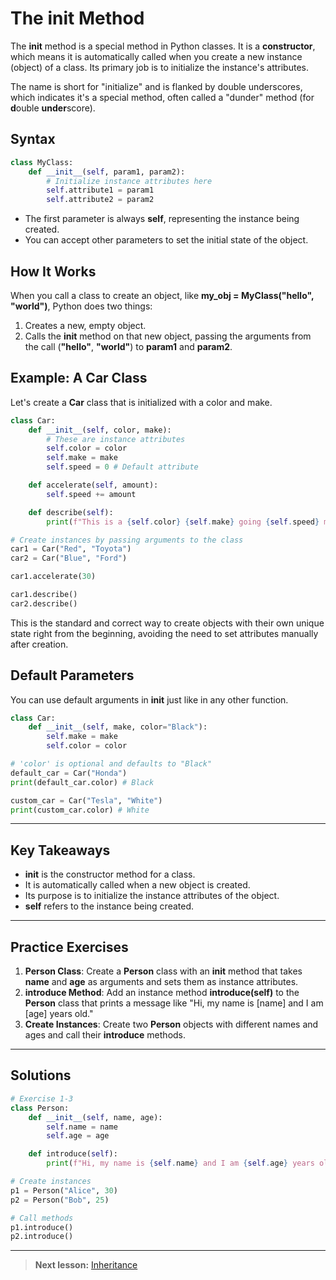 
# The ****init**** Method

The **init** method is a special method in Python classes. It is a **constructor**, which means it is automatically called when you create a new instance (object) of a class. Its primary job is to initialize the instance's attributes.

The name is short for "initialize" and is flanked by double underscores, which indicates it's a special method, often called a "dunder" method (for **d**ouble **under**score).

## Syntax

```python
class MyClass:
    def __init__(self, param1, param2):
        # Initialize instance attributes here
        self.attribute1 = param1
        self.attribute2 = param2
```

- The first parameter is always **self**, representing the instance being created.
- You can accept other parameters to set the initial state of the object.

## How It Works

When you call a class to create an object, like **my_obj = MyClass("hello", "world")**, Python does two things:

1. Creates a new, empty object.
2. Calls the ****init**** method on that new object, passing the arguments from the call (**"hello"**, **"world"**) to **param1** and **param2**.

## Example: A **Car** Class

Let's create a **Car** class that is initialized with a color and make.

```python
class Car:
    def __init__(self, color, make):
        # These are instance attributes
        self.color = color
        self.make = make
        self.speed = 0 # Default attribute

    def accelerate(self, amount):
        self.speed += amount

    def describe(self):
        print(f"This is a {self.color} {self.make} going {self.speed} mph.")

# Create instances by passing arguments to the class
car1 = Car("Red", "Toyota")
car2 = Car("Blue", "Ford")

car1.accelerate(30)

car1.describe()
car2.describe()
```

This is the standard and correct way to create objects with their own unique state right from the beginning, avoiding the need to set attributes manually after creation.

## Default Parameters

You can use default arguments in ****init**** just like in any other function.

```python
class Car:
    def __init__(self, make, color="Black"):
        self.make = make
        self.color = color

# 'color' is optional and defaults to "Black"
default_car = Car("Honda")
print(default_car.color) # Black

custom_car = Car("Tesla", "White")
print(custom_car.color) # White
```

---

## Key Takeaways

- ****init**** is the constructor method for a class.
- It is automatically called when a new object is created.
- Its purpose is to initialize the instance attributes of the object.
- **self** refers to the instance being created.

---

## Practice Exercises

1. **Person Class**: Create a **Person** class with an ****init**** method that takes **name** and **age** as arguments and sets them as instance attributes.
2. **introduce Method**: Add an instance method **introduce(self)** to the **Person** class that prints a message like "Hi, my name is [name] and I am [age] years old."
3. **Create Instances**: Create two **Person** objects with different names and ages and call their **introduce** methods.

---

## Solutions

```python
# Exercise 1-3
class Person:
    def __init__(self, name, age):
        self.name = name
        self.age = age

    def introduce(self):
        print(f"Hi, my name is {self.name} and I am {self.age} years old.")

# Create instances
p1 = Person("Alice", 30)
p2 = Person("Bob", 25)

# Call methods
p1.introduce()
p2.introduce()
```

---
> **Next lesson:** [Inheritance](inheritance)
